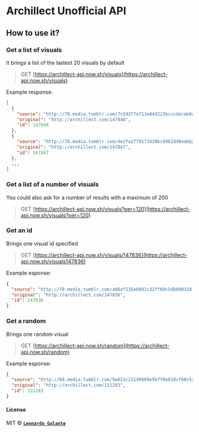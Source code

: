 # Archillect Unofficial API

## How to use it?

### Get a list of visuals
It brings a list of the lastest 20 visuals by default
> GET [https://archillect-api.now.sh/visuals](https://archillect-api.now.sh/visuals)

Example response:
```json
[
  {
    "source": "http://78.media.tumblr.com/7c592f7e713e84d222bcccdeceb6ab44/tumblr_nh8spcb05S1rs8w78o1_1280.jpg",
    "original": "http://archillect.com/147848",
    "id": 147848
  },
  {
    "source": "http://78.media.tumblr.com/4e2fa2ff9173d20bc6962dd8eebb27f0/tumblr_oszlouVau71qgiw5to1_1280.jpg",
    "original": "http://archillect.com/147847",
    "id": 147847
  },
  ...
]
```

### Get a list of a number of visuals
You could also ask for a number of results with a maximum of 200
> GET [https://archillect-api.now.sh/visuals?per=120](https://archillect-api.now.sh/visuals?per=120)



### Get an id
Brings one visual id specified
> GET [https://archillect-api.now.sh/visuals/147836](https://archillect-api.now.sh/visuals147836)

Example esponse:
```json
{
  "source": "http://78.media.tumblr.com/a06af535eb801c32ff60c5dbb0031d13/tumblr_olhnlsSjnS1vczpxxo1_400.gif",
  "original": "http://archillect.com/147836",
  "id": 147836
}
```

### Get a random 
Brings one random visual
> GET [https://archillect-api.now.sh/random](https://archillect-api.now.sh/random)

Example esponse:
```json
{
  "source": "http://68.media.tumblr.com/9a621c231d9809e9b7f0e018cf00c52d/tumblr_n4nxqcKv2p1qhs3voo1_r1_500.png",
  "original": "http://archillect.com/131283",
  "id": 131283
}
```


#### License
MIT © **[`Leonardo Galante`](https://leonardogalante.com)**